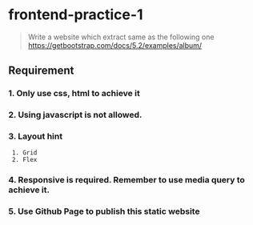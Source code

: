# frontend-practice-1
> Write a website which extract same as the following one
https://getbootstrap.com/docs/5.2/examples/album/

## Requirement
### 1. Only use css, html to achieve it
### 2. Using javascript is not allowed. 
### 3. Layout hint
     1. Grid
     2. Flex
### 4. Responsive is required. Remember to use media query to achieve it. 
### 5. Use Github Page to publish this static website
